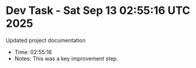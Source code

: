 # Dev Task - Sat Sep 13 02:55:16 UTC 2025
Updated project documentation
- Time: 02:55:16
- Notes: This was a key improvement step.
